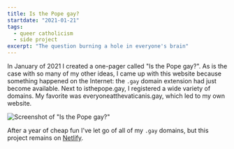 ```yaml
---
title: Is the Pope gay?
startdate: "2021-01-21"
tags:
  - queer catholicism
  - side project
excerpt: "The question burning a hole in everyone's brain"
---
```

In January of 2021 I created a one-pager called "Is the Pope gay?". As is the case with so many of my other ideas, I came up with this website because something happened on the Internet: the `.gay` domain extension had just become available. Next to isthepope.gay, I registered a wide variety of domains. My favorite was everyoneatthevaticanis.gay, which led to my own website.

![Screenshot of "Is the Pope gay?"](https://res.cloudinary.com/dbi2zounq/image/upload/v1649226268/Digital%20garden/sideproject_is-the-pope-gay.png)

After a year of cheap fun I've let go of all of my `.gay` domains, but this project remains on [Netlify](https://isthepopegay.netlify.app/).